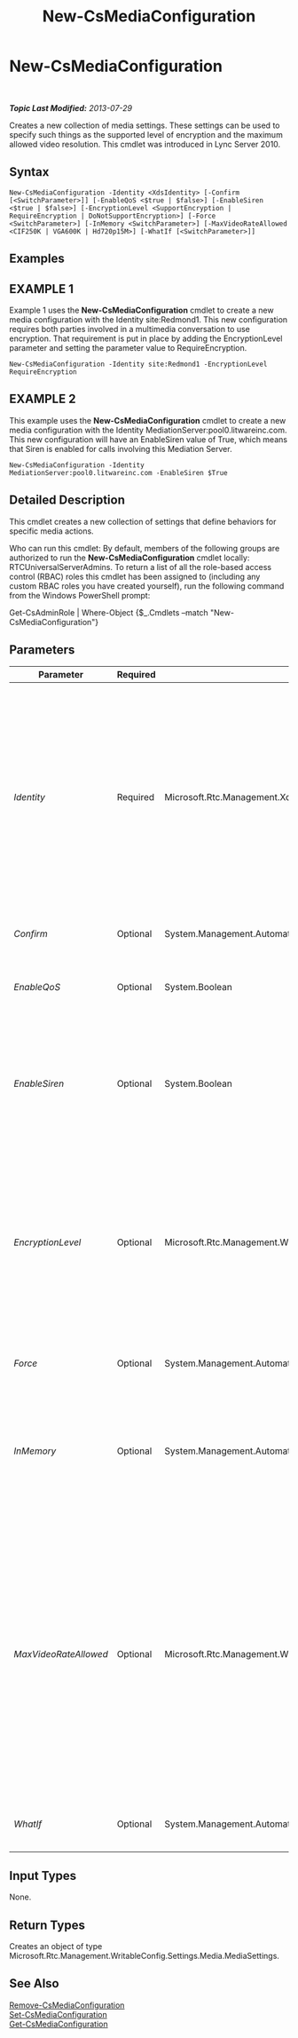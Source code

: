 ﻿---
title: New-CsMediaConfiguration
TOCTitle: New-CsMediaConfiguration
ms:assetid: 3b60c36f-f824-4948-aa46-6745b40b9641
ms:mtpsurl: https://technet.microsoft.com/en-us/library/Gg425881(v=OCS.15)
ms:contentKeyID: 48183867
ms.date: 07/23/2014
mtps_version: v=OCS.15
---

<div data-xmlns="http://www.w3.org/1999/xhtml">

<div class="topic" data-xmlns="http://www.w3.org/1999/xhtml" data-msxsl="urn:schemas-microsoft-com:xslt" data-cs="http://msdn.microsoft.com/en-us/">

<div data-asp="http://msdn2.microsoft.com/asp">

# New-CsMediaConfiguration

</div>

<div id="mainSection">

<div id="mainBody">

<span> </span>

_**Topic Last Modified:** 2013-07-29_

Creates a new collection of media settings. These settings can be used to specify such things as the supported level of encryption and the maximum allowed video resolution. This cmdlet was introduced in Lync Server 2010.

<div>

## Syntax

    New-CsMediaConfiguration -Identity <XdsIdentity> [-Confirm [<SwitchParameter>]] [-EnableQoS <$true | $false>] [-EnableSiren <$true | $false>] [-EncryptionLevel <SupportEncryption | RequireEncryption | DoNotSupportEncryption>] [-Force <SwitchParameter>] [-InMemory <SwitchParameter>] [-MaxVideoRateAllowed <CIF250K | VGA600K | Hd720p15M>] [-WhatIf [<SwitchParameter>]]

</div>

<div>

## Examples

<div>

## EXAMPLE 1

Example 1 uses the **New-CsMediaConfiguration** cmdlet to create a new media configuration with the Identity site:Redmond1. This new configuration requires both parties involved in a multimedia conversation to use encryption. That requirement is put in place by adding the EncryptionLevel parameter and setting the parameter value to RequireEncryption.

    New-CsMediaConfiguration -Identity site:Redmond1 -EncryptionLevel RequireEncryption

</div>

<div>

## EXAMPLE 2

This example uses the **New-CsMediaConfiguration** cmdlet to create a new media configuration with the Identity MediationServer:pool0.litwareinc.com. This new configuration will have an EnableSiren value of True, which means that Siren is enabled for calls involving this Mediation Server.

    New-CsMediaConfiguration -Identity MediationServer:pool0.litwareinc.com -EnableSiren $True

</div>

</div>

<div>

## Detailed Description

This cmdlet creates a new collection of settings that define behaviors for specific media actions.

Who can run this cmdlet: By default, members of the following groups are authorized to run the **New-CsMediaConfiguration** cmdlet locally: RTCUniversalServerAdmins. To return a list of all the role-based access control (RBAC) roles this cmdlet has been assigned to (including any custom RBAC roles you have created yourself), run the following command from the Windows PowerShell prompt:

Get-CsAdminRole | Where-Object {$\_.Cmdlets –match "New-CsMediaConfiguration"}

</div>

<div>

## Parameters


<table>
<colgroup>
<col style="width: 25%" />
<col style="width: 25%" />
<col style="width: 25%" />
<col style="width: 25%" />
</colgroup>
<thead>
<tr class="header">
<th>Parameter</th>
<th>Required</th>
<th>Type</th>
<th>Description</th>
</tr>
</thead>
<tbody>
<tr class="odd">
<td><p><em>Identity</em></p></td>
<td><p>Required</p></td>
<td><p>Microsoft.Rtc.Management.Xds.XdsIdentity</p></td>
<td><p>A unique identifier specifying the scope at which this configuration is applied (site or service). A configuration at the site scope would be entered as site:&lt;site name&gt;, such as site:Redmond. A service would be entered as &lt;server role&gt;:&lt;fqdn&gt;, such as MediationServer:pool0.litwareinc.com. A media configuration at the global scope will always exist and cannot be removed, so a new global configuration cannot be created.</p>
<p>Media configurations created at the service scope can be created only for the A/V Conferencing service, Mediation Server, and Application Server.</p></td>
</tr>
<tr class="even">
<td><p><em>Confirm</em></p></td>
<td><p>Optional</p></td>
<td><p>System.Management.Automation.SwitchParameter</p></td>
<td><p>Prompts you for confirmation before executing the command.</p></td>
</tr>
<tr class="odd">
<td><p><em>EnableQoS</em></p></td>
<td><p>Optional</p></td>
<td><p>System.Boolean</p></td>
<td><p>QoS monitors the quality of voice signals over a network.</p>
<p>Default: False</p></td>
</tr>
<tr class="even">
<td><p><em>EnableSiren</em></p></td>
<td><p>Optional</p></td>
<td><p>System.Boolean</p></td>
<td><p>By default, the Mediation Server does not negotiate Siren as a possible codec for calls between itself and other Lync clients. If this setting is True, Siren will be included as a possible codec for use between the Mediation Server and other Lync clients.</p>
<p>Default: False</p></td>
</tr>
<tr class="odd">
<td><p><em>EncryptionLevel</em></p></td>
<td><p>Optional</p></td>
<td><p>Microsoft.Rtc.Management.WritableConfig.Settings.Media.EncryptionLevel</p></td>
<td><p>The level of encryption between unified communications devices.</p>
<p>Valid values:</p>
<p>SupportEncryption - secure real-time transport protocol (SRTP) will be used if it can be negotiated.</p>
<p>RequireEncryption - SRTP must be negotiated.</p>
<p>DoNotSupportEncryption - SRTP must not be used.</p>
<p>Default: RequireEncryption</p></td>
</tr>
<tr class="even">
<td><p><em>Force</em></p></td>
<td><p>Optional</p></td>
<td><p>System.Management.Automation.SwitchParameter</p></td>
<td><p>Suppresses any confirmation prompts that would otherwise be displayed before making changes.</p></td>
</tr>
<tr class="odd">
<td><p><em>InMemory</em></p></td>
<td><p>Optional</p></td>
<td><p>System.Management.Automation.SwitchParameter</p></td>
<td><p>Creates an object reference without actually committing the object as a permanent change. If you assign the output of this cmdlet called with this parameter to a variable, you can make changes to the properties of the object reference and then commit those changes by calling this cmdlet’s matching Set- cmdlet.</p></td>
</tr>
<tr class="even">
<td><p><em>MaxVideoRateAllowed</em></p></td>
<td><p>Optional</p></td>
<td><p>Microsoft.Rtc.Management.WritableConfig.Settings.Media.MaxVideoRateAllowed</p></td>
<td><p>The maximum rate at which video signals will be transferred at the client endpoints.</p>
<p>Valid values: Hd720p15M, VGA600K, CIF250K</p>
<p>Hd720p15M - High definition, with a resolution of 1280 x 720 and aspect ratio 16:9.</p>
<p>VGA600K - VGA, with a resolution of 640 x 480, 25 fps with the aspect ratio 4:3.</p>
<p>CIF250K - Common Intermediate Format (CIF) video format, 15 fps with a resolution of 352 x 288.</p>
<p>Note that these values are not case sensitive; values will be converted to appropriate casing when the configuration is created.</p>
<p>Default: VGA600K</p></td>
</tr>
<tr class="odd">
<td><p><em>WhatIf</em></p></td>
<td><p>Optional</p></td>
<td><p>System.Management.Automation.SwitchParameter</p></td>
<td><p>Describes what would happen if you executed the command without actually executing the command.</p></td>
</tr>
</tbody>
</table>


</div>

<div>

## Input Types

None.

</div>

<div>

## Return Types

Creates an object of type Microsoft.Rtc.Management.WritableConfig.Settings.Media.MediaSettings.

</div>

<div>

## See Also


[Remove-CsMediaConfiguration](remove-csmediaconfiguration.md)  
[Set-CsMediaConfiguration](set-csmediaconfiguration.md)  
[Get-CsMediaConfiguration](get-csmediaconfiguration.md)  
  

</div>

</div>

<span> </span>

</div>

</div>

</div>


